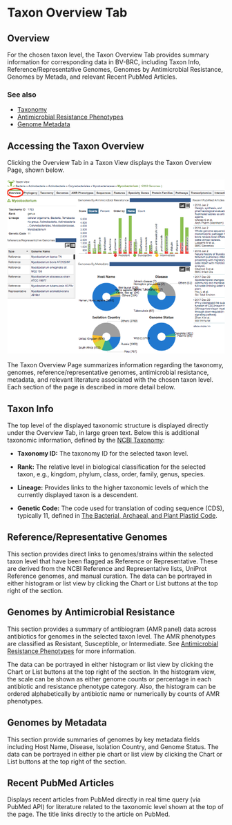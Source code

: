 # Taxon Overview Tab

## Overview
For the chosen taxon level, the Taxon Overview Tab provides summary information for corresponding data in BV-BRC, including Taxon Info, Reference/Representative Genomes, Genomes by Antimicrobial Resistance, Genomes by Metada, and relevant Recent PubMed Articles.  

### See also
  * [Taxonomy](../organisms_taxon/taxonomy.html)
  * [Antimicrobial Resistance Phenotypes](../organisms_taxon/amr_phenotypes.html)
  * [Genome Metadata](../organisms_taxon/genome_metadata.html) 

## Accessing the Taxon Overview
Clicking the Overview Tab in a Taxon View displays the Taxon Overview Page, shown below. 

![Taxon Overview Page](../images/taxon_overview_page.png)

The Taxon Overview Page summarizes information regarding the taxonomy, genomes, reference/representative genomes, antimicrobial resistance, metadata, and relevant literature associated with the chosen taxon level. Each section of the page is described in more detail below.

## Taxon Info
The top level of the displayed taxonomic structure is displayed directly under the Overview Tab, in large green text.  Below this is additional taxonomic information, defined by the [NCBI Taxonomy](https://www.ncbi.nlm.nih.gov/taxonomy):

* **Taxonomy ID:** The taxonomy ID for the selected taxon level.

* **Rank:** The relative level in biological classification for the selected taxon, e.g., kingdom, phylum, class, order, family, genus, species.

* **Lineage:** Provides links to the higher taxonomic levels of which the currently displayed taxon is a descendent.

* **Genetic Code:** The code used for translation of coding sequence (CDS), typically 11, defined in [The Bacterial, Archaeal, and Plant Plastid Code](https://www.ncbi.nlm.nih.gov/Taxonomy/Utils/wprintgc.cgi#SG11).

## Reference/Representative Genomes
This section provides direct links to genomes/strains within the selected taxon level that have been flagged as Reference or Representative.  These are derived from the NCBI Reference and Representative lists, UniProt Reference genomes, and manual curation. The data can be portrayed in either histogram or list view by clicking the Chart or List buttons at the top right of the section.

## Genomes by Antimicrobial Resistance
This section provides a summary of antibiogram (AMR panel) data across antibiotics for genomes in the selected taxon level. The AMR phenotypes are classified as Resistant, Susceptible, or Intermediate. See [Antimicrobial Resistance Phenotypes](../organisms_taxon/amr_phenotypes.html) for more information.

The data can be portrayed in either histogram or list view by clicking the Chart or List buttons at the top right of the section. In the histogram view, the scale can be shown as either genome counts or percentage in each antibiotic and resistance phenotype category. Also, the histogram can be ordered alphabetically by antibiotic name or numerically by counts of AMR phenotypes. 

## Genomes by Metadata
This section provide summaries of genomes by key metadata fields including Host Name, Disease, Isolation Country, and Genome Status.  The data can be portrayed in either pie chart or list view by clicking the Chart or List buttons at the top right of the section.

## Recent PubMed Articles
Displays recent articles from PubMed directly in real time query (via PubMed API) for literature related to the taxonomic level shown at the top of the page. The title links directly to the article on PubMed.
